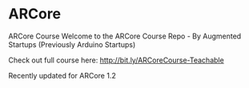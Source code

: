# ARCore
ARCore Course
Welcome to the ARCore Course Repo - By Augmented Startups (Previously Arduino Startups)

Check out full course here:
http://bit.ly/ARCoreCourse-Teachable

Recently updated for ARCore 1.2

